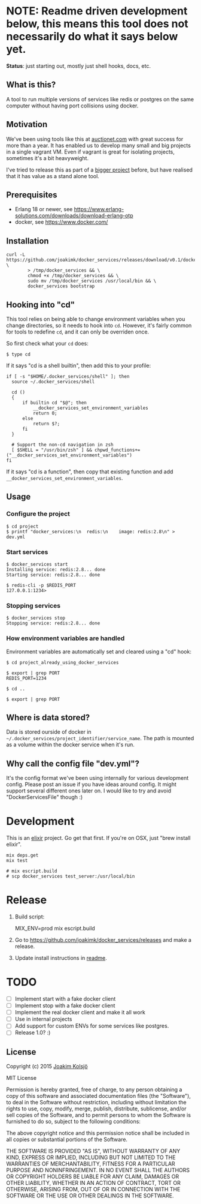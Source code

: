 # NOTE: Readme driven development below, this means this tool does not necessarily do what it says below yet.

**Status**: just starting out, mostly just shell hooks, docs, etc.

## What is this?

A tool to run multiple versions of services like redis or postgres on the same computer without having port collisions using docker.

## Motivation

We've been using tools like this at [auctionet.com](http://dev.auctionet.com) with great success for more than a year. It has enabled us to develop many small and big projects in a single vagrant VM. Even if vagrant is great for isolating projects, sometimes it's a bit heavyweight.

I've tried to release this as part of a [bigger project](https://github.com/joakimk/devbox-tools) before, but have realised that it has value as a stand alone tool.

## Prerequisites

* Erlang 18 or newer, see <https://www.erlang-solutions.com/downloads/download-erlang-otp>
* docker, see <https://www.docker.com/>

## Installation

    curl -L https://github.com/joakimk/docker_services/releases/download/v0.1/docker_services \
            > /tmp/docker_services && \
            chmod +x /tmp/docker_services && \
            sudo mv /tmp/docker_services /usr/local/bin && \
            docker_services bootstrap

## Hooking into "cd"

This tool relies on being able to change environment variables when you change directories, so it needs to hook into `cd`. However, it's fairly common for tools to redefine `cd`, and it can only be overriden once.

So first check what your `cd` does:

    $ type cd

If it says "cd is a shell builtin", then add this to your profile:

    if [ -s "$HOME/.docker_services/shell" ]; then
      source ~/.docker_services/shell

      cd ()
      {
          if builtin cd "$@"; then
              __docker_services_set_environment_variables
              return 0;
          else
              return $?;
          fi
      }

      # Support the non-cd navigation in zsh
      [ $SHELL = "/usr/bin/zsh" ] && chpwd_functions+=("__docker_services_set_environment_variables")
    fi

If it says "cd is a function", then copy that existing function and add `__docker_services_set_environment_variables`.

## Usage

### Configure the project

    $ cd project
    $ printf "docker_services:\n  redis:\n    image: redis:2.8\n" > dev.yml

### Start services

    $ docker_services start
    Installing service: redis:2.8... done
    Starting service: redis:2.8... done

    $ redis-cli -p $REDIS_PORT
    127.0.0.1:1234>

### Stopping services

    $ docker_services stop
    Stopping service: redis:2.8... done

### How environment variables are handled

Environment variables are automatically set and cleared using a "cd" hook:

    $ cd project_already_using_docker_services

    $ export | grep PORT
    REDIS_PORT=1234

    $ cd ..

    $ export | grep PORT

## Where is data stored?

Data is stored ourside of docker in `~/.docker_services/project_identifier/service_name`. The path is mounted as a volume within the docker service when it's run.

## Why call the config file "dev.yml"?

It's the config format we've been using internally for various development config. Please post an issue if you have ideas around config. It might support several different ones later on. I would like to try and avoid "DockerServicesFile" though :)

# Development

This is an [elixir](http://elixir-lang.org/) project. Go get that first. If you're on OSX, just "brew install elixir".

    mix deps.get
    mix test

    # mix escript.build
    # scp docker_services test_server:/usr/local/bin

# Release

1) Build script:

    MIX_ENV=prod mix escript.build

2) Go to https://github.com/joakimk/docker_services/releases and make a release.

3) Update install instructions in [readme](https://github.com/joakimk/docker_services/edit/master/README.md).

# TODO

- [ ] Implement start with a fake docker client
- [ ] Implement stop with a fake docker client
- [ ] Implement the real docker client and make it all work
- [ ] Use in internal projects
- [ ] Add support for custom ENVs for some services like postgres.
- [ ] Release 1.0? :)

## License

Copyright (c) 2015 [Joakim Kolsjö](https://twitter.com/joakimk)

MIT License

Permission is hereby granted, free of charge, to any person obtaining
a copy of this software and associated documentation files (the
"Software"), to deal in the Software without restriction, including
without limitation the rights to use, copy, modify, merge, publish,
distribute, sublicense, and/or sell copies of the Software, and to
permit persons to whom the Software is furnished to do so, subject to
the following conditions:

The above copyright notice and this permission notice shall be
included in all copies or substantial portions of the Software.

THE SOFTWARE IS PROVIDED "AS IS", WITHOUT WARRANTY OF ANY KIND,
EXPRESS OR IMPLIED, INCLUDING BUT NOT LIMITED TO THE WARRANTIES OF
MERCHANTABILITY, FITNESS FOR A PARTICULAR PURPOSE AND
NONINFRINGEMENT. IN NO EVENT SHALL THE AUTHORS OR COPYRIGHT HOLDERS BE
LIABLE FOR ANY CLAIM, DAMAGES OR OTHER LIABILITY, WHETHER IN AN ACTION
OF CONTRACT, TORT OR OTHERWISE, ARISING FROM, OUT OF OR IN CONNECTION
WITH THE SOFTWARE OR THE USE OR OTHER DEALINGS IN THE SOFTWARE.
